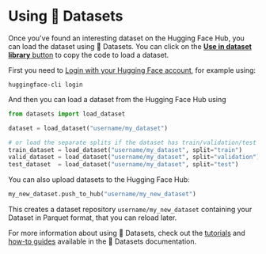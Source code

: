 # Using 🤗 Datasets

Once you've found an interesting dataset on the Hugging Face Hub, you can load the dataset using 🤗 Datasets. You can click on the [**Use in dataset library** button](https://huggingface.co/datasets/samsum?library=true) to copy the code to load a dataset.

First you need to [Login with your Hugging Face account](/docs/huggingface_hub/quick-start#login), for example using:

```
huggingface-cli login
```

And then you can load a dataset from the Hugging Face Hub using

```python
from datasets import load_dataset

dataset = load_dataset("username/my_dataset")

# or load the separate splits if the dataset has train/validation/test splits
train_dataset = load_dataset("username/my_dataset", split="train")
valid_dataset = load_dataset("username/my_dataset", split="validation")
test_dataset  = load_dataset("username/my_dataset", split="test")
```

You can also upload datasets to the Hugging Face Hub:

```python
my_new_dataset.push_to_hub("username/my_new_dataset")
```

This creates a dataset repository `username/my_new_dataset` containing your Dataset in Parquet format, that you can reload later.

For more information about using 🤗 Datasets, check out the [tutorials](/docs/datasets/tutorial) and [how-to guides](/docs/datasets/how_to) available in the 🤗 Datasets documentation.
